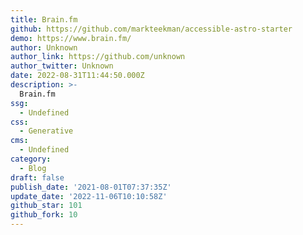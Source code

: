 ```yaml
---
title: Brain.fm
github: https://github.com/markteekman/accessible-astro-starter
demo: https://www.brain.fm/
author: Unknown
author_link: https://github.com/unknown
author_twitter: Unknown
date: 2022-08-31T11:44:50.000Z
description: >-
  Brain.fm
ssg:
  - Undefined
css:
  - Generative
cms:
  - Undefined
category:
  - Blog
draft: false
publish_date: '2021-08-01T07:37:35Z'
update_date: '2022-11-06T10:10:58Z'
github_star: 101
github_fork: 10
---
```




